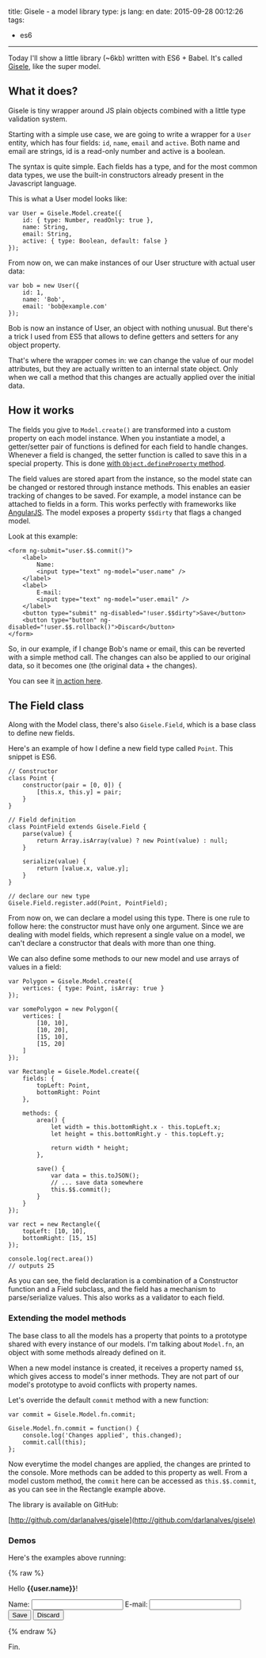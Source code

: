 title: Gisele - a model library
type: js
lang: en
date: 2015-09-28 00:12:26
tags:
- es6
---

Today I'll show a little library (~6kb) written with ES6 + Babel. It's called [Gisele](https://github.com/darlanalves/gisele), like the super model.

<!-- more -->

## What it does?

Gisele is tiny wrapper around JS plain objects combined with a little type validation system.

Starting with a simple use case, we are going to write a wrapper for a `User` entity, which has four fields: `id`, `name`, `email` and `active`. Both name and email are strings, id is a read-only number and active is a boolean.

The syntax is quite simple. Each fields has a type, and for the most common data types, we use the built-in constructors already present in the Javascript language.

This is what a User model looks like:

```
var User = Gisele.Model.create({
    id: { type: Number, readOnly: true },
    name: String,
    email: String,
    active: { type: Boolean, default: false }
});
```

From now on, we can make instances of our User structure with actual user data:

```
var bob = new User({
    id: 1,
    name: 'Bob',
    email: 'bob@example.com'
});
```

Bob is now an instance of User, an object with nothing unusual. But there's a trick I used from ES5 that allows to define getters and setters for any object property.

That's where the wrapper comes in: we can change the value of our model attributes, but they are actually written to an internal state object. Only when we call a method that this changes are actually applied over the initial data.

## How it works

The fields you give to `Model.create()` are transformed into a custom property on each model instance. When you instantiate a model, a getter/setter pair of functions is defined for each field to handle changes. Whenever a field is changed, the setter function is called to save this in a special property. This is done [with `Object.defineProperty` method](https://developer.mozilla.org/en-US/docs/Web/JavaScript/Reference/Global_Objects/Object/defineProperty).

The field values are stored apart from the instance, so the model state can be changed or restored through instance methods. This enables an easier tracking of changes to be saved. For example, a model instance can be attached to fields in a form. This works perfectly with frameworks like [AngularJS](https://angular.io/). The model exposes a property `$$dirty` that flags a changed model.

Look at this example:

```
<form ng-submit="user.$$.commit()">
    <label>
        Name:
        <input type="text" ng-model="user.name" />
    </label>
    <label>
        E-mail:
        <input type="text" ng-model="user.email" />
    </label>
    <button type="submit" ng-disabled="!user.$$dirty">Save</button>
    <button type="button" ng-disabled="!user.$$.rollback()">Discard</button>
</form>
```

So, in our example, if I change Bob's name or email, this can be reverted with a simple method call. The changes can also be applied to our original data, so it becomes one (the original data + the changes).

You can see it [in action here](http://embed.plnkr.co/LoelLSh54ZEzmSopSU7F/preview).

## The Field class

Along with the Model class, there's also `Gisele.Field`, which is a base class to define new fields.

Here's an example of how I define a new field type called `Point`. This snippet is ES6.

```
// Constructor
class Point {
    constructor(pair = [0, 0]) {
        [this.x, this.y] = pair;
    }
}

// Field definition
class PointField extends Gisele.Field {
    parse(value) {
        return Array.isArray(value) ? new Point(value) : null;
    }

    serialize(value) {
        return [value.x, value.y];
    }
}

// declare our new type
Gisele.Field.register.add(Point, PointField);
```

From now on, we can declare a model using this type. There is one rule to follow here: the constructor must have only one argument. Since we are dealing with model fields, which represent a single value on a model, we can't declare a constructor that deals with more than one thing.

We can also define some methods to our new model and use arrays of values in a field:

```
var Polygon = Gisele.Model.create({
    vertices: { type: Point, isArray: true }
});

var somePolygon = new Polygon({
    vertices: [
        [10, 10],
        [10, 20],
        [15, 10],
        [15, 20]
    ]
});

var Rectangle = Gisele.Model.create({
    fields: {
        topLeft: Point,
        bottomRight: Point
    },

    methods: {
        area() {
            let width = this.bottomRight.x - this.topLeft.x;
            let height = this.bottomRight.y - this.topLeft.y;

            return width * height;
        },

        save() {
            var data = this.toJSON();
            // ... save data somewhere
            this.$$.commit();
        }
    }
});

var rect = new Rectangle({
    topLeft: [10, 10],
    bottomRight: [15, 15]
});

console.log(rect.area())
// outputs 25

```

As you can see, the field declaration is a combination of a Constructor function and a Field subclass, and the field has a mechanism to parse/serialize values. This also works as a validator to each field.

### Extending the model methods

The base class to all the models has a property that points to a prototype shared with every instance of our models. I'm talking about `Model.fn`, an object with some methods already defined on it.

When a new model instance is created, it receives a property named `$$`, which gives access to model's inner methods. They are not part of our model's prototype to avoid conflicts with property names.

Let's override the default `commit` method with a new function:

```
var commit = Gisele.Model.fn.commit;

Gisele.Model.fn.commit = function() {
    console.log('Changes applied', this.changed);
    commit.call(this);
};

```

Now everytime the model changes are applied, the changes are printed to the console. More methods can be added to this property as well. From a model custom method, the `commit` here can be accessed as `this.$$.commit`, as you can see in the Rectangle example above.

The library is available on GitHub:

[http://github.com/darlanalves/gisele](http://github.com/darlanalves/gisele)

### Demos

Here's the examples above running:

{% raw %}

<div data-app="test" ng-controller="TestCtrl">
    <p>Hello <b>{{user.name}}</b>!</p>
    <form ng-submit="user.$$.commit()" class="form">
        <div class="form-group">
            <label class="form-label">
                Name:
            </label>
            <input type="text" ng-model="user.name" class="form-control" />
            <label class="form-label">
                E-mail:
            </label>
            <input type="text" ng-model="user.email" class="form-control" />
        </div>
        <div class="form-group">
            <button class="btn btn-primary" type="submit" ng-disabled="!user.$$dirty">Save</button>
            <button class="btn btn-default" type="button" ng-click="!user.$$.rollback()" ng-disabled="!user.$$dirty">Discard</button>
        </div>
    </form>
</div>
<script data-src="https://cdn.rawgit.com/darlanalves/gisele/v0.1.1/dist/gisele.js"></script>
<script data-src="/post_files/177b217cf0/demo.js"></script>

{% endraw %}

Fin.